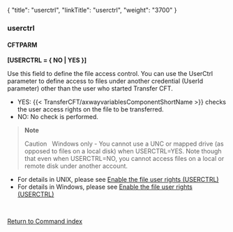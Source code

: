 {
    "title": "userctrl",
    "linkTitle": "userctrl",
    "weight": "3700"
}<span id="userctrl"></span>

### userctrl

#### CFTPARM

****[USERCTRL = { NO
&#124; YES }]****

Use this field to define the file access control. You can use the UserCtrl parameter to define access to files under another credential (UserId parameter) other than the user who started Transfer CFT.

- YES:
    {{< TransferCFT/axwayvariablesComponentShortName  >}} checks the user access rights on the file to be transferred.
- NO: No check is performed.

> **Note**
>
> Caution  
> Windows only - You cannot use a UNC or mapped drive (as opposed to files on a local disk) when USERCTRL=YES. Note though that even when USERCTRL=NO, you cannot access files on a local or remote disk under another account.

- For details in UNIX, please see [Enable the file user rights (USERCTRL)](../../../../cft_intro_install/unix_install_start_here/run_first_time_ux/run_first_time_ux/t_adding_system_user_unix#Manually)
- For details in Windows, please see [Enable the file user rights (USERCTRL)](../../../../cft_intro_install/windows_install_start_here/windows_install_start_here/running_cft_for_the_first_time_windows/add_system_user_windows#Enable3)

 

[Return to Command index](../../)
